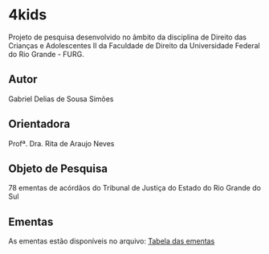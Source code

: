 # 4kids

Projeto de pesquisa desenvolvido no âmbito da disciplina de Direito das Crianças e Adolescentes II da Faculdade de Direito da Universidade Federal do Rio Grande - FURG.

## Autor
Gabriel Delias de Sousa Simões

## Orientadora
Profª. Dra. Rita de Araujo Neves

## Objeto de Pesquisa
78 ementas de acórdãos do Tribunal de Justiça do Estado do Rio Grande do Sul

## Ementas
As ementas estão disponíveis no arquivo: [Tabela das ementas](https://1drv.ms/x/s!Ahp4G2VbbaxT40Kq8VUaO40vyk7T?e=f0Ccpy)
